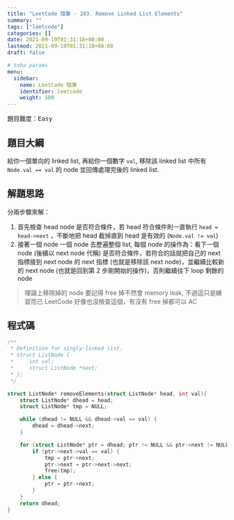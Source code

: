 ```yaml
---
title: "LeetCode 隨筆 - 203. Remove Linked List Elements"
summary: ""
tags: ["leetcode"]
categories: []
date: 2021-09-19T01:31:18+08:00
lastmod: 2021-09-19T01:31:18+08:00
draft: false

# toha params
menu:
  sidebar:
    name: LeetCode 隨筆
    identifier: leetcode
    weight: 500
---
```


題目難度：<kbd>Easy</kbd>

## 題目大綱
給你一個單向的 linked list, 再給你一個數字 `val`, 移除該 linked list 中所有 `Node.val == val` 的 node 並回傳處理完後的 linked list.

## 解題思路
分兩步驟來解：
1. 首先檢查 head node 是否符合條件，若 head 符合條件則一直執行 `head = head->next` ，不斷地把 head 截掉直到 head 是有效的 (`Node.val != val`)
2. 接著一個 node 一個 node 去歷遍整個 list, 每個 node 的操作為：看下一個 node (後續以 next node 代稱) 是否符合條件，若符合的話就把自己的 next 指標接到 next node 的 next 指標 (也就是移除該 next node)，並繼續比較新的 next node (也就是回到第 2 步剛開始的操作)，否則繼續往下 loop 剩餘的 node

> 理論上移除掉的 node 要記得 free 掉不然會 memory leak, 不過這只是練習而已 LeetCode 好像也沒檢查這個，有沒有 free 掉都可以 AC

## 程式碼
```c
/**
 * Definition for singly-linked list.
 * struct ListNode {
 *     int val;
 *     struct ListNode *next;
 * };
 */

struct ListNode* removeElements(struct ListNode* head, int val){
    struct ListNode* dhead = head;
    struct ListNode* tmp = NULL;

    while (dhead != NULL && dhead->val == val) {
        dhead = dhead->next;
    }

    for (struct ListNode* ptr = dhead; ptr != NULL && ptr->next != NULL;) {
        if (ptr->next->val == val) {
            tmp = ptr->next;
            ptr->next = ptr->next->next;
            free(tmp);
        } else {
            ptr = ptr->next;
        }
    }
    return dhead;
}
```
